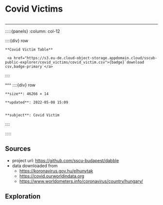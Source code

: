 # Covid Victims

```{include} ../homes/covid_victims.md
```

---




:::::{panels} :column: col-12

::::{div} row

```{div} col-8
**Covid Victim Table**
```

```{div} col-4
 <a href="https://s3.eu-de.cloud-object-storage.appdomain.cloud/sscub-public-explorer/covid_victims/covid_victim.csv">{badge}`download csv,badge-primary`</a>
```
::::

^^^
::::{div} row

```{div} col-4
**size**: 46266 × 14
```

```{div} col-4
**updated**: 2022-05-08 15:09
```

```{div} col-4

**subject**: Covid Victim

```

::::

:::::




## Sources

- project url: https://github.com/sscu-budapest/dabble
- data downloaded from
  - https://koronavirus.gov.hu/elhunytak
  - https://covid.ourworldindata.org
  - https://www.worldometers.info/coronavirus/country/hungary/



## Exploration

```{tableofcontents}
```
